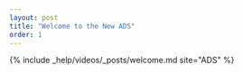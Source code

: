 ```yaml
---
layout: post
title: "Welcome to the New ADS"
order: 1
---
```


{% include _help/videos/_posts/welcome.md site="ADS" %}

